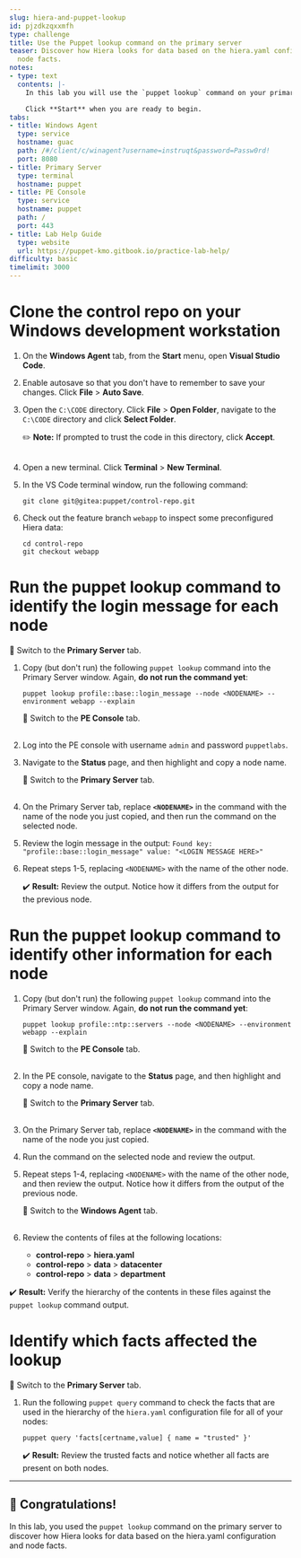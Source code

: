 ```yaml
---
slug: hiera-and-puppet-lookup
id: pjzdkzqxxmfh
type: challenge
title: Use the Puppet lookup command on the primary server
teaser: Discover how Hiera looks for data based on the hiera.yaml configuration and
  node facts.
notes:
- type: text
  contents: |-
    In this lab you will use the `puppet lookup` command on your primary server to discover how Hiera looks for data based on your hiera.yaml configuration and your node facts.

    Click **Start** when you are ready to begin.
tabs:
- title: Windows Agent
  type: service
  hostname: guac
  path: /#/client/c/winagent?username=instruqt&password=Passw0rd!
  port: 8080
- title: Primary Server
  type: terminal
  hostname: puppet
- title: PE Console
  type: service
  hostname: puppet
  path: /
  port: 443
- title: Lab Help Guide
  type: website
  url: https://puppet-kmo.gitbook.io/practice-lab-help/
difficulty: basic
timelimit: 3000
---
```

Clone the control repo on your Windows development workstation
========
1. On the **Windows Agent** tab, from the **Start** menu, open **Visual Studio Code**.
2. Enable autosave so that you don't have to remember to save your changes. Click **File** > **Auto Save**.
3. Open the `C:\CODE` directory. Click **File** > **Open Folder**, navigate to the `C:\CODE` directory and click **Select Folder**.

    ✏️ **Note:** If prompted to trust the code in this directory, click **Accept**.<br><br>

4. Open a new terminal. Click **Terminal** > **New Terminal**.
5. In the VS Code terminal window, run the following command:
    ```
    git clone git@gitea:puppet/control-repo.git
    ```
6. Check out the feature branch `webapp` to inspect some preconfigured Hiera data:
    ```
    cd control-repo
    git checkout webapp
    ```

Run the puppet lookup command to identify the login message for each node
========
🔀 Switch to the **Primary Server** tab.
1. Copy (but don't run) the following `puppet lookup` command into the Primary Server window. Again, **do not run the command yet**:
    ```
    puppet lookup profile::base::login_message --node <NODENAME> --environment webapp --explain
    ```
    🔀 Switch to the **PE Console** tab.<br><br>

2. Log into the PE console with username `admin` and password `puppetlabs`.
3. Navigate to the **Status** page, and then highlight and copy a node name.

    🔀 Switch to the **Primary Server** tab.<br><br>

4. On the Primary Server tab, replace **`<NODENAME>`** in the command with the name of the node you just copied, and then run the command on the selected node.
5. Review the login message in the output:
    `Found key: "profile::base::login_message" value: "<LOGIN MESSAGE HERE>"`

6. Repeat steps 1-5, replacing `<NODENAME>` with the name of the other node.

    ✔️ **Result:** Review the output. Notice how it differs from the output for the previous node.

Run the puppet lookup command to identify other information for each node
========
1. Copy (but don't run) the following `puppet lookup` command into the Primary Server window. Again, **do not run the command yet**:
    ```
    puppet lookup profile::ntp::servers --node <NODENAME> --environment webapp --explain
    ```
    🔀 Switch to the **PE Console** tab.<br><br>

2. In the PE console, navigate to the **Status** page, and then highlight and copy a node name.

    🔀 Switch to the **Primary Server** tab.<br><br>

3. On the Primary Server tab, replace **`<NODENAME>`** in the command with the name of the node you just copied.
4. Run the command on the selected node and review the output.
5. Repeat steps 1-4, replacing `<NODENAME>` with the name of the other node, and then review the output. Notice how it differs from the output of the previous node.

    🔀 Switch to the **Windows Agent** tab.<br><br>

6. Review the contents of files at the following locations:
     - **control-repo** > **hiera.yaml**
     - **control-repo** > **data** > **datacenter**
     - **control-repo** > **data** > **department**

 ✔️ **Result:** Verify the hierarchy of the contents in these files against the `puppet lookup` command output.

Identify which facts affected the lookup
========
🔀 Switch to the **Primary Server** tab.

1. Run the following `puppet query` command to check the facts that are used in the hierarchy of the `hiera.yaml` configuration file for all of your nodes:
    ```
    puppet query 'facts[certname,value] { name = "trusted" }'
    ```

    ✔️ **Result:** Review the trusted facts and notice whether all facts are present on both nodes.

---
## 🎈 **Congratulations!**
In this lab, you used the `puppet lookup` command on the primary server to discover how Hiera looks for data based on the hiera.yaml configuration and node facts.